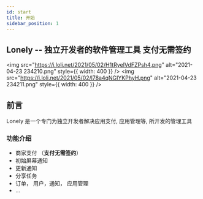 ```yaml
---
id: start
title: 开始
sidebar_position: 1
---
```

## Lonely -- 独立开发者的软件管理工具 支付无需签约

<!-- :::tip 提示

- **自用，价格 10 元, 同样也可以赞助, 凭个人意愿，注意没有售后！！没有售后！！没有售后！！没有的功能自行添加，仅手动测试过 有问题自己修改，提 issue 或者 follow >>[maxcalubur](https://github.com/sewerganger/)<< 等更新。**
- 如果需要自己改动 你需要了解 nestjs, typeorm 等，欢迎 PR

体验+购买地址: https://lonely-demo.deskbtm.com/

备用地址：https://lonely-demo-dashboard-me5pzhqlo-deskbtm.vercel.app

开源地址: https://github.com/sewerganger/lonely-mgmt

::: -->

<img
src="https://i.loli.net/2021/05/02/H1tRyeIVdFZPsh4.png"
alt="2021-04-23 234210.png"
style={{ width: 400 }}
/>
<img
src="https://i.loli.net/2021/05/02/l78a4qNGIYKPhyH.png"
alt="2021-04-23 234211.png"
style={{ width: 400 }}
/>

## 前言

Lonely 是一个专门为独立开发者解决应用支付, 应用管理等, 所开发的管理工具

### 功能介绍

- 商家支付 （**支付无需签约**）
- 初始屏幕通知
- 更新通知
- 分享任务
- 订单， 用户，通知， 应用管理
- ...
